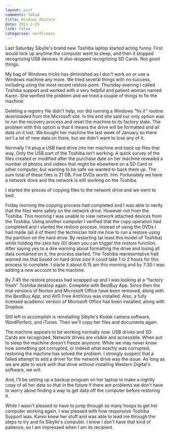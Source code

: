 ```yaml
--- 
layout: post
comments: false
title: Windows Restore
date: 2011-2-25
link: false
categories: nerdliness
---
```

Last Saturday Sibylle's brand new Toshiba laptop started acting funny. First would lock up anytime the computer went to sleep, and then it stopped recognizing USB devices. It also stopped recognizing SD Cards. Not good things.

My bag of Windows tricks has diminished as I don't work on or use a Windows machine any more. We tried several things with no success, including using the most recent restore point. Thursday evening I called Toshiba support and worked with a very helpful and patient woman named Karen. She verified the problem and we tried a couple of things to fix the machine.

Deleting a registry file didn't help, nor did running a Windows "fix it" routine downloaded from the Microsoft site. In the end she said our only option was to run the recovery process and reset the machine to its factory state. The problem with this option is that it means the drive will be formatted and all data on it lost. We bought her machine the last week of January so there isn't a lot of new data on there, but we didn't want to lose any of it.

Normally I'd plug a USB hard drive into her machine and back up files that way. Only the USB part of the Toshiba isn't working. A quick survey of the files created or modified after the purchase date on her machine revealed a number of photos and videos that might be elsewhere on a SD Card or other computer, but wanting to be safe we wanted to back them up. The sum total of these files is 21 GB. Five DVDs worth. Hm. Fortunately we have a network drive and the network is still working on the Toshiba.

I started the proces of copying files to the network drive and we went to bed.

Friday morning the copying process had completed and I was able to verify that the files were safely on the network drive. However not from the Toshiba. This morning I was unable to view network attached devices from the Toshiba. Using another computer I verified that the copy operation had completed and I started the restore process. Instead of using the DVDs I had made (all 4 of them) the technician told me how to run a restore using the partition on the hard drive. By restarting (at least this model of Toshiba) while holding the zero key (0) down you can trigger the restore function. After saying yes to a dire warning about formatting the drive and losing all data contained on it, the process started. The Toshiba representative had warned me that based on hard drive size it could take 1 to 2 hours for this process to complete. I starte it about 6:15 am this morning and by 7:30 I was adding a new account to the machine.

By 7:45 the restore process had wrapped up and I was looking at a "factory fresh" Toshiba desktop again. Complete with BestBuy App. Since then the trial versions of Norton and Microsoft Office have been removed, along with the BestBuy App, and AVG Free AntiVirus was installed. Also, a fully licensed academic version of Microsoft Office has been installed, along with Dropbox.

Still left to accomplish is reinstalling Sibylle's Kodak camera software, WordPerfect, and iTunes. Then we'll copy her files and documents again.

The machine appears to be working normally now. USB drives and SD Cards are recognized. Network drives are visible and accessible. When put to sleep the machine doesn't freeze anymore. While we may never know how something got corrupted, or indeed what exactly was corrupted, restoring the machine has solved the problem. I strongly suspect that a failed attempt to add a driver for the network drive was the issue. As long as we are able to work with that drive without installing Western Digital's software, we will.

And, I'll be setting up a backup program on her laptop to make a nightly copy of all her data so that in the future if there are problems we don't have to worry about finding a way to get data off the computer before restoring it.

While I wasn't pleased to have to jump through so many hoops to get her computer working again, I was pleased with how responsive Toshiba Support was. Karen knew her stuff and was able to lead me through the steps to try and fix Sibylle's computer. I know I don't have that kind of patience, so I am impressed when I am its recipient.
